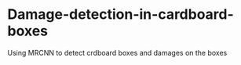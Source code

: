 # Damage-detection-in-cardboard-boxes
Using MRCNN to detect crdboard boxes and damages on the boxes
